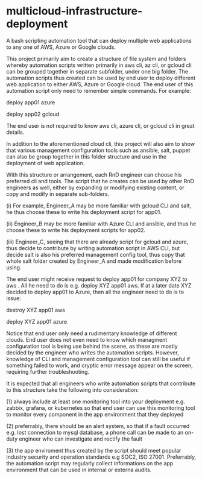 # multicloud-infrastructure-deployment
A bash scripting automation tool that can deploy multiple web applications to any one of AWS, Azure or Google clouds.

This project primarily aim to create a structure of file system and folders whereby automation scripts written primarily in aws cli, az cli, or gcloud cli can be grouped together in separate subfolder, under one big folder. The automation scripts thus created can be used by end user to deploy different web application to either AWS, Azure or Google cloud. The end user of this automation script only need to remember simple commands. For example:

deploy app01 azure

deploy app02 gcloud

The end user is not required to know aws cli, azure cli, or gcloud cli in great details.

In addition to the aforementioned cloud cli, this project will also aim to show that various management configuration tools such as ansible, salt, puppet can also be group together in this folder structure and use in the deployment of web application.

With this structure or arrangement, each RnD engineer can choose his preferred cli and tools. The script that he creates can be used by other RnD engineers as well, either by expanding or modifying existing content, or copy and modify in separate sub-folders.

(i) For example, Engineer_A may be more familiar with gcloud CLI and salt, he thus choose these to write his deployment script for app01.

(ii) Engineer_B may be more familiar with Azure CLI and ansible, and thus he choose these to write his deployment scripts for app02. 

(iii) Engineer_C, seeing that there are already script for gcloud and azure, thus decide to contribute by writing automation script in AWS CLI, but decide salt is also his preferred management config tool, thus copy that whole salt folder created by Engineer_A and made modification before using.

The end user might receive request to deploy app01 for company XYZ to aws . All he need to do is e.g. deploy XYZ app01 aws. If at a later date XYZ decided to deploy app01 to Azure, then all the engineer need to do is to issue:

destroy XYZ app01 aws

deploy XYZ app01 azure

Notice that end user only need a rudimentary knowledge of different clouds. End user does not even need to know which managment configuration tool is being use behind the scene, as these are mostly decided by the engineer who writes the automation scripts. However, knowledge of CLI and management configuration tool can still be useful if something failed to work, and cryptic error message appear on the screen, requiring further troubleshooting.

It is expected that all engineers who write automation scripts that contribute to this structure take the following into consideration:

(1) always include at least one monitoring tool into your deployment e.g. zabbix, grafana, or kubernetes so that end user can use this monitoring tool to monitor every component in the app environment that they deployed

(2) preferrably, there should be an alert system, so that if a fault occurred e.g. lost connection to mysql database, a phone call can be made to an on-duty engineer who can investigate and rectify the fault

(3) the app enviroment thus created by the script should meet popular industry security and operation standards e.g SOC2, ISO 27001. Preferrably, the automation script may regularly collect informations on the app environment that can be used in internal or externa audits.
